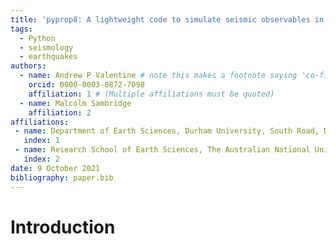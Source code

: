 ```yaml
---
title: 'pyprop8: A lightweight code to simulate seismic observables in a layered half-space'
tags:
  - Python
  - seismology
  - earthquakes
authors:
  - name: Andrew P Valentine # note this makes a footnote saying 'co-first author'
    orcid: 0000-0003-0872-7098
    affiliation: 1 # (Multiple affiliations must be quoted)
  - name: Malcolm Sambridge
    affiliation: 2
affiliations:
 - name: Department of Earth Sciences, Durham University, South Road, Durham, DH1 3LE, UK.
   index: 1
 - name: Research School of Earth Sciences, The Australian National University, 142 Mills Road, Acton ACT 2601, Australia.
   index: 2
date: 9 October 2021
bibliography: paper.bib
---
```

# Introduction
